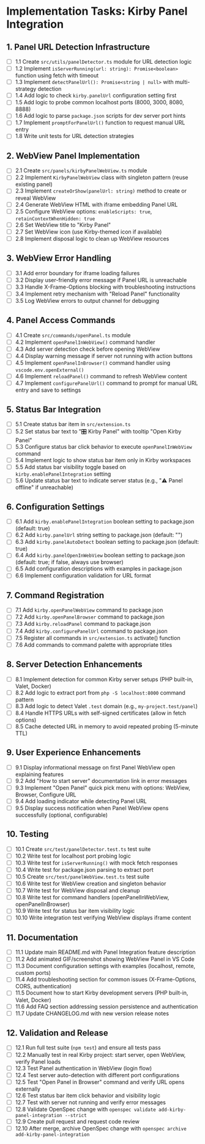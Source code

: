 # Implementation Tasks: Kirby Panel Integration

## 1. Panel URL Detection Infrastructure
- [ ] 1.1 Create `src/utils/panelDetector.ts` module for URL detection logic
- [ ] 1.2 Implement `isServerRunning(url: string): Promise<boolean>` function using fetch with timeout
- [ ] 1.3 Implement `detectPanelUrl(): Promise<string | null>` with multi-strategy detection
- [ ] 1.4 Add logic to check `kirby.panelUrl` configuration setting first
- [ ] 1.5 Add logic to probe common localhost ports (8000, 3000, 8080, 8888)
- [ ] 1.6 Add logic to parse `package.json` scripts for dev server port hints
- [ ] 1.7 Implement `promptForPanelUrl()` function to request manual URL entry
- [ ] 1.8 Write unit tests for URL detection strategies

## 2. WebView Panel Implementation
- [ ] 2.1 Create `src/panels/kirbyPanelWebView.ts` module
- [ ] 2.2 Implement `KirbyPanelWebView` class with singleton pattern (reuse existing panel)
- [ ] 2.3 Implement `createOrShow(panelUrl: string)` method to create or reveal WebView
- [ ] 2.4 Generate WebView HTML with iframe embedding Panel URL
- [ ] 2.5 Configure WebView options: `enableScripts: true`, `retainContextWhenHidden: true`
- [ ] 2.6 Set WebView title to "Kirby Panel"
- [ ] 2.7 Set WebView icon (use Kirby-themed icon if available)
- [ ] 2.8 Implement disposal logic to clean up WebView resources

## 3. WebView Error Handling
- [ ] 3.1 Add error boundary for iframe loading failures
- [ ] 3.2 Display user-friendly error message if Panel URL is unreachable
- [ ] 3.3 Handle X-Frame-Options blocking with troubleshooting instructions
- [ ] 3.4 Implement retry mechanism with "Reload Panel" functionality
- [ ] 3.5 Log WebView errors to output channel for debugging

## 4. Panel Access Commands
- [ ] 4.1 Create `src/commands/openPanel.ts` module
- [ ] 4.2 Implement `openPanelInWebView()` command handler
- [ ] 4.3 Add server detection check before opening WebView
- [ ] 4.4 Display warning message if server not running with action buttons
- [ ] 4.5 Implement `openPanelInBrowser()` command handler using `vscode.env.openExternal()`
- [ ] 4.6 Implement `reloadPanel()` command to refresh WebView content
- [ ] 4.7 Implement `configurePanelUrl()` command to prompt for manual URL entry and save to settings

## 5. Status Bar Integration
- [ ] 5.1 Create status bar item in `src/extension.ts`
- [ ] 5.2 Set status bar text to "🎛️ Kirby Panel" with tooltip "Open Kirby Panel"
- [ ] 5.3 Configure status bar click behavior to execute `openPanelInWebView` command
- [ ] 5.4 Implement logic to show status bar item only in Kirby workspaces
- [ ] 5.5 Add status bar visibility toggle based on `kirby.enablePanelIntegration` setting
- [ ] 5.6 Update status bar text to indicate server status (e.g., "⚠️ Panel offline" if unreachable)

## 6. Configuration Settings
- [ ] 6.1 Add `kirby.enablePanelIntegration` boolean setting to package.json (default: true)
- [ ] 6.2 Add `kirby.panelUrl` string setting to package.json (default: "")
- [ ] 6.3 Add `kirby.panelAutoDetect` boolean setting to package.json (default: true)
- [ ] 6.4 Add `kirby.panelOpenInWebView` boolean setting to package.json (default: true; if false, always use browser)
- [ ] 6.5 Add configuration descriptions with examples in package.json
- [ ] 6.6 Implement configuration validation for URL format

## 7. Command Registration
- [ ] 7.1 Add `kirby.openPanelWebView` command to package.json
- [ ] 7.2 Add `kirby.openPanelBrowser` command to package.json
- [ ] 7.3 Add `kirby.reloadPanel` command to package.json
- [ ] 7.4 Add `kirby.configurePanelUrl` command to package.json
- [ ] 7.5 Register all commands in `src/extension.ts` activate() function
- [ ] 7.6 Add commands to command palette with appropriate titles

## 8. Server Detection Enhancements
- [ ] 8.1 Implement detection for common Kirby server setups (PHP built-in, Valet, Docker)
- [ ] 8.2 Add logic to extract port from `php -S localhost:8000` command pattern
- [ ] 8.3 Add logic to detect Valet `.test` domain (e.g., `my-project.test/panel`)
- [ ] 8.4 Handle HTTPS URLs with self-signed certificates (allow in fetch options)
- [ ] 8.5 Cache detected URL in memory to avoid repeated probing (5-minute TTL)

## 9. User Experience Enhancements
- [ ] 9.1 Display informational message on first Panel WebView open explaining features
- [ ] 9.2 Add "How to start server" documentation link in error messages
- [ ] 9.3 Implement "Open Panel" quick pick menu with options: WebView, Browser, Configure URL
- [ ] 9.4 Add loading indicator while detecting Panel URL
- [ ] 9.5 Display success notification when Panel WebView opens successfully (optional, configurable)

## 10. Testing
- [ ] 10.1 Create `src/test/panelDetector.test.ts` test suite
- [ ] 10.2 Write test for localhost port probing logic
- [ ] 10.3 Write test for `isServerRunning()` with mock fetch responses
- [ ] 10.4 Write test for package.json parsing to extract port
- [ ] 10.5 Create `src/test/panelWebView.test.ts` test suite
- [ ] 10.6 Write test for WebView creation and singleton behavior
- [ ] 10.7 Write test for WebView disposal and cleanup
- [ ] 10.8 Write test for command handlers (openPanelInWebView, openPanelInBrowser)
- [ ] 10.9 Write test for status bar item visibility logic
- [ ] 10.10 Write integration test verifying WebView displays iframe content

## 11. Documentation
- [ ] 11.1 Update main README.md with Panel Integration feature description
- [ ] 11.2 Add animated GIF/screenshot showing WebView Panel in VS Code
- [ ] 11.3 Document configuration settings with examples (localhost, remote, custom ports)
- [ ] 11.4 Add troubleshooting section for common issues (X-Frame-Options, CORS, authentication)
- [ ] 11.5 Document how to start Kirby development servers (PHP built-in, Valet, Docker)
- [ ] 11.6 Add FAQ section addressing session persistence and authentication
- [ ] 11.7 Update CHANGELOG.md with new version release notes

## 12. Validation and Release
- [ ] 12.1 Run full test suite (`npm test`) and ensure all tests pass
- [ ] 12.2 Manually test in real Kirby project: start server, open WebView, verify Panel loads
- [ ] 12.3 Test Panel authentication in WebView (login flow)
- [ ] 12.4 Test server auto-detection with different port configurations
- [ ] 12.5 Test "Open Panel in Browser" command and verify URL opens externally
- [ ] 12.6 Test status bar item click behavior and visibility logic
- [ ] 12.7 Test with server not running and verify error messages
- [ ] 12.8 Validate OpenSpec change with `openspec validate add-kirby-panel-integration --strict`
- [ ] 12.9 Create pull request and request code review
- [ ] 12.10 After merge, archive OpenSpec change with `openspec archive add-kirby-panel-integration`

